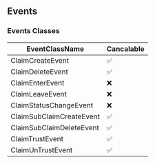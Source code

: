 ## Events

### Events Classes

| EventClassName  | Cancalable|
|-----------------|-----------|
| ClaimCreateEvent |    ✅   |
| ClaimDeleteEvent |    ✅   |
| ClaimEnterEvent  |    ❌   |
| ClaimLeaveEvent  |    ❌   |
| ClaimStatusChangeEvent |    ❌   |
| ClaimSubClaimCreateEvent |  ✅   |
| ClaimSubClaimDeleteEvent |  ✅   |
| ClaimTrustEvent  |   ✅    |
| ClaimUnTrustEvent |   ✅   |